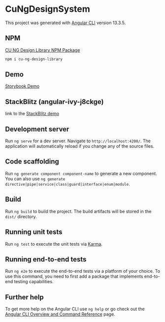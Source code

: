 # CuNgDesignSystem

This project was generated with [Angular CLI](https://github.com/angular/angular-cli) version 13.3.5.

## NPM

[CU NG Design Library NPM Package](https://www.npmjs.com/package/cu-ng-design-library)

```bash
npm i cu-ng-design-library
```

## Demo

[Storybook Demo](https://philwilliammee.github.io/cu-ng-design-library/?path=/docs/cu-ng-design-library-pages--example)

## StackBlitz (angular-ivy-j8ckge)

link to the [StackBlitz demo](https://stackblitz.com/edit/angular-ivy-j8ckge?devToolsHeight=33&file=src/app/app.component.ts)

## Development server

Run `ng serve` for a dev server. Navigate to `http://localhost:4200/`. The application will automatically reload if you change any of the source files.

## Code scaffolding

Run `ng generate component component-name` to generate a new component. You can also use `ng generate directive|pipe|service|class|guard|interface|enum|module`.

## Build

Run `ng build` to build the project. The build artifacts will be stored in the `dist/` directory.

## Running unit tests

Run `ng test` to execute the unit tests via [Karma](https://karma-runner.github.io).

## Running end-to-end tests

Run `ng e2e` to execute the end-to-end tests via a platform of your choice. To use this command, you need to first add a package that implements end-to-end testing capabilities.

## Further help

To get more help on the Angular CLI use `ng help` or go check out the [Angular CLI Overview and Command Reference](https://angular.io/cli) page.
